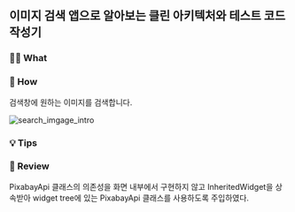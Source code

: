 ## 이미지 검색 앱으로 알아보는 클린 아키텍처와 테스트 코드 작성기

### 🤷🏻 What

### 🚀 How
검색창에 원하는 이미지를 검색합니다.

![search_imgage_intro](https://user-images.githubusercontent.com/85836879/176201825-688daacb-b543-4ef0-be7a-ef5189a4583d.gif)

### 💡 Tips

### 📖 Review
PixabayApi 클래스의 의존성을 화면 내부에서 구현하지 않고 InheritedWidget을 상속받아 widget tree에 있는 PixabayApi 클래스를 사용하도록 주입하였다. 
